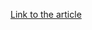 [Link to the article](https://welivesecurity.com/2021/12/15/dirty-dozen-latin-america-amavaldo-zumanek/)
